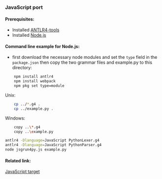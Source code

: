 ### JavaScript port

#### Prerequisites:
- Installed [ANTLR4-tools](https://github.com/antlr/antlr4/blob/master/doc/getting-started.md#getting-started-the-easy-way-using-antlr4-tools)
- Installed [Node.js](https://nodejs.org/en/download/package-manager)
 

#### Command line example for Node.js:
- first download the necessary node modules and set the ```type``` field in the ```package.json``` then copy the two grammar files and example.py to this directory:
```bash
    npm install antlr4
    npm install webpack
    npm pkg set type=module
```

Unix:
```bash
    cp ../*.g4 .
    cp ../example.py .
```

Windows:
```bash
    copy ..\*.g4
    copy ..\example.py
```

```bash
antlr4 -Dlanguage=JavaScript PythonLexer.g4
antlr4 -Dlanguage=JavaScript PythonParser.g4
node jsgrun4py.js example.py
```


#### Related link:
[JavaScript target](https://github.com/antlr/antlr4/blob/dev/doc/javascript-target.md)
